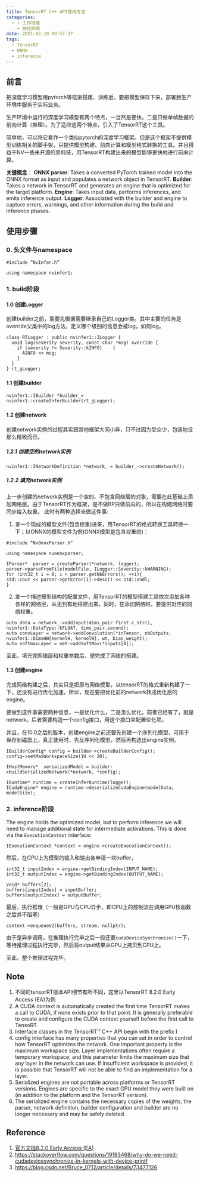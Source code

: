 ```yaml
---
title: TensorRT C++ API使用方法
categories:
  - - 工作技能
    - 神经网络
date: 2021-02-10 09:57:37
tags:
  - TensorRT
  - ONNX
  - inference
---
```

## 前言
把深度学习模型用pytorch等框架搭建、训练后，要把模型保存下来，部署到生产环境中服务于实际业务。

生产环境中运行的深度学习模型有两个特点，一当然是要快，二是只做单帧数据的前向计算（推理）。为了适应这两个特点，引入了TensorRT这个工具。

简单地，可以将它看作一个类似pytorch的深度学习框架。但是这个框架不提供模型训练相关的脚手架，只提供模型构建、前向计算和模型格式转换的工具。并且得益于NV一些未开源的黑科技，用TensorRT构建出来的模型能够更快地进行前向计算。

**关键概念**：
**ONNX parser**: Takes a converted PyTorch trained model into the ONNX format as input and populates a network object in TensorRT. 
**Builder**: Takes a network in TensorRT and generates an engine that is optimized for the target platform. 
**Engine**: Takes input data, performs inferences, and emits inference output.
**Logger**: Associated with the builder and engine to capture errors, warnings, and other information during the build and inference phases.

## 使用步骤
### 0. 头文件与namespace
```
#include “NvInfer.h”

using namespace nvinfer1;
```
### 1. build阶段
#### 1.0 创建Logger
创建builder之前，需要先根据需要继承自己的Logger类。其中主要的任务是override父类中的log方法，定义哪个级别的信息会被log，如何log。
```
class RTLogger : public nvinfer1::ILogger {
  void log(Severity severity, const char *msg) override {
    if (severity != Severity::kINFO)    {
      AINFO << msg;
    }
  }
} rt_gLogger;
```
#### 1.1 创建builder
```
nvinfer1::IBuilder *builder_= nvinfer1::createInferBuilder(rt_gLogger);
```
#### 1.2 创建network
创建network实例的过程其实跟其他框架大同小异，只不过因为受众少，包装地没那么精致而已。
##### 1.2.1 创建空的network实例
```
nvinfer1::INetworkDefinition *network_ = builder_->createNetwork();
```
##### 1.2.2 填充network实例
上一步创建的network实例是一个空的、不包含网络层的对象，需要在此基础上添加网络层。由于TensorRT作为框架，是不做BP只做前向的，所以在构建网络时要同步给入权重。
此时有两种选择来做这件事:
1. 拿一个现成的模型文件(包含权重)进来，用TensorRT的格式转换工具转换一下；以ONNX的模型文件为例(ONNX模型是包含权重的)：
  ```
  #include “NvOnnxParser.h”

  using namespace nvonnxparser;

  IParser*  parser = createParser(*network, logger);
  parser->parseFromFile(modelFile, ILogger::Severity::kWARNING);
  for (int32_t i = 0; i < parser.getNbErrors(); ++i){
  std::cout << parser->getError(i)->desc() << std::endl;
  }
  ```
2. 拿一个描述模型结构的配置文件，用TensorRT的模型搭建工具依次添加各种各样的网络层，从无到有地搭建出来。同时，在添加网络时，要提供对应的网络权重。
  ```
  auto data = network_->addInput(dims_pair.first.c_str(), nvinfer1::DataType::kFLOAT, dims_pair.second);
  auto convLayer = network->addConvolution(*inTensor, nbOutputs, nvinfer1::DimsHW{kernelH, kernelW}, wt, bias_weight);
  auto softmaxLayer = net->addSoftMax(*inputs[0]);
  ```
至此，填充完网络层和权重参数后，便完成了网络的搭建。

#### 1.3 创建engine
完成网络构建之后，其实只是把原有网络模型，以tensorRT的格式重新构建了一下，还没有进行优化加速。所以，现在要把优化前的network转成优化后的engine。

要做到这件事需要两种信息，一是优化什么，二是怎么优化。前者已经有了，就是network。后者需要构造一个config接口，用这个接口来配置优化项。

并且，在10.0之后的版本，创建engine之前还要先创建一个序列化模型，可用于保存到磁盘上。真正使用时，先反序列化模型，然后再构造出engine实例。
```
IBuilderConfig* config = builder->createBuilderConfig();
config->setMaxWorkspaceSize(1U << 20);

IHostMemory*  serializedModel = builder->buildSerializedNetwork(*network, *config);

IRuntime* runtime = createInferRuntime(logger);
ICudaEngine* engine = runtime->deserializeCudaEngine(modelData, modelSize);
```
### 2. inference阶段
The engine holds the optimized model, but to perform inference we will need to manage additional state for intermediate activations. This is done via the `ExecutionContext` interface:
```
IExecutionContext *context = engine->createExecutionContext();
```

然后，在GPU上为模型的输入和输出各申请一块buffer，
```
int32_t inputIndex = engine->getBindingIndex(INPUT_NAME);
int32_t outputIndex = engine->getBindingIndex(OUTPUT_NAME);

void* buffers[2];
buffers[inputIndex] = inputBuffer;
buffers[outputIndex] = outputBuffer;
```
最后，执行推理（一般是GPU与CPU异步，即CPU上的控制流在调用GPU核函数之后并不阻塞）
```
context->enqueueV2(buffers, stream, nullptr);
```

由于是异步调用，在推理执行完毕之后一般还要`cudaDeviceSynchronize()`一下，等待推理过程执行完毕，然后将output结果从GPU上拷贝到CPU上。

至此，整个推理过程完毕。


## Note

1. 不同的tensorRT版本API细节有所不同，这里以TensorRT 8.2.0 Early Access (EA)为例
1. A CUDA context is automatically created the first time TensorRT makes a call to CUDA, if none exists prior to that point. It is generally preferable to create and configure the CUDA context yourself before the first call to TensoRT.
1. Interface classes in the TensorRT™ C++ API begin with the prefix I
1. config interface has many properties that you can set in order to control how TensorRT optimizes the network. One important property is the maximum workspace size. Layer implementations often require a temporary workspace, and this parameter limits the maximum size that any layer in the network can use. If insufficient workspace is provided, it is possible that TensorRT will not be able to find an implementation for a layer.
1. Serialized engines are not portable across platforms or TensorRT versions. Engines are specific to the exact GPU model they were built on (in addition to the platform and the TensorRT version).
1. The serialized engine contains the necessary copies of the weights, the parser, network definition, builder configuration and builder are no longer necessary and may be safely deleted.

## Reference
1. [官方文档8.2.0 Early Access (EA)](https://docs.nvidia.com/deeplearning/tensorrt/developer-guide/index.html#perform_inference_c)
2. https://stackoverflow.com/questions/19193468/why-do-we-need-cudadevicesynchronize-in-kernels-with-device-printf
3. https://blog.csdn.net/Bruce_0712/article/details/73477126
